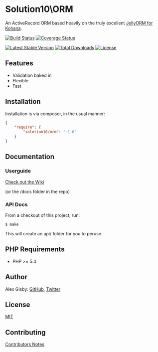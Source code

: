 # Solution10\ORM

An ActiveRecord ORM based heavily on the truly excellent [JellyORM for Kohana](https://github.com/creatoro/jelly).

[![Build Status](https://travis-ci.org/Solution10/orm.svg?branch=master)](https://travis-ci.org/Solution10/orm)
[![Coverage Status](https://coveralls.io/repos/Solution10/orm/badge.png)](https://coveralls.io/r/Solution10/orm)

[![Latest Stable Version](https://poser.pugx.org/solution10/orm/v/stable.svg)](https://packagist.org/packages/solution10/orm)
[![Total Downloads](https://poser.pugx.org/solution10/orm/downloads.svg)](https://packagist.org/packages/solution10/orm)
[![License](https://poser.pugx.org/solution10/orm/license.svg)](https://packagist.org/packages/solution10/orm)

## Features

- Validation baked in
- Flexible
- Fast

## Installation

Installation is via composer, in the usual manner:

```json
{
    "require": {
        "solution10/orm": "~1.0"
    }
}
```

## Documentation

### Userguide

[Check out the Wiki](https://github.com/Solution10/orm/wiki)

(or the /docs folder in the repo)

### API Docs

From a checkout of this project, run:

    $ make

This will create an api/ folder for you to peruse.

## PHP Requirements

- PHP >= 5.4

## Author

Alex Gisby: [GitHub](http://github.com/alexgisby), [Twitter](http://twitter.com/alexgisby)

## License

[MIT](http://github.com/solution10/orm/tree/master/LICENSE.md)

## Contributing

[Contributors Notes](http://github.com/solution10/orm/tree/master/CONTRIBUTING.md)
